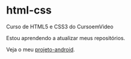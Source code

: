 # html-css
 Curso de HTML5 e CSS3 do CursoemVideo

Estou aprendendo a atualizar meus repositórios.

Veja o meu <a href="https://renanchibana.github.io/projeto-android/" target="_blank" ref="external">projeto-android</a>.